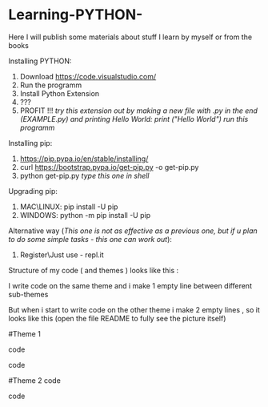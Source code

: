 # Learning-PYTHON-
Here I will publish some materials about stuff I learn by myself or from the books

Installing PYTHON:
1) Download https://code.visualstudio.com/ 
2) Run the programm 
3) Install Python Extension
4) ???
5) PROFIT !!!
*try this extension out by making a new file with .py in the end (EXAMPLE.py) and printing Hello World: print ("Hello World") run this programm*

Installing pip:
1) https://pip.pypa.io/en/stable/installing/
2) curl https://bootstrap.pypa.io/get-pip.py -o get-pip.py
3) python get-pip.py *type this one in shell*

Upgrading pip:
1) MAC\LINUX:   pip install -U pip
2) WINDOWS: python -m pip install -U pip

Alternative way (*This one is not as effective as a previous one, but if u plan to do some simple tasks - this one can work out*):
1) Register\Just use - repl.it



Structure of my code ( and themes ) looks like this :

I write code on the same theme and i make 1 empty line between different sub-themes

But when i start to write code on the other theme i make 2 empty lines , so it looks like this (open the file README to fully see the picture itself)

#Theme 1

code

code


#Theme 2
code

code
